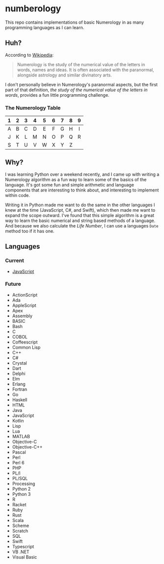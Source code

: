 # numberology

This repo contains implementations of basic Numerology in as many programming languages as I can learn.

## Huh?

According to [Wikipedia](https://en.wikipedia.org/wiki/Numerology):

> Numerology is the study of the numerical value of the letters in words, names and ideas. It is often associated with the paranormal, alongside astrology and similar divinatory arts.

I don't personally believe in Numerology's paranormal aspects, but the first part of that definition, *the study of the numerical value of the letters in words*, provides a fun little programming challenge.

### The Numerology Table

  1  |  2  |  3  |  4  |  5  |  6  |  7  |  8  |  9
 :-: | :-: | :-: | :-: | :-: | :-: | :-: | :-: | :-:
  A  |  B  |  C  |  D  |  E  |  F  |  G  |  H  |  I
  J  |  K  |  L  |  M  |  N  |  O  |  P  |  Q  |  R
  S  |  T  |  U  |  V  |  W  |  X  |  Y  |  Z  |

## Why?

I was learning Python over a weekend recently, and I came up with writing a Numerology algorithm as a fun way to learn some of the basics of the language. It's got some fun and simple arithmetic and language components that are interesting to think about, and interesting to implement within code.

Writing it in Python made me want to do the same in the other languages I knew at the time (JavaScript, C#, and Swift), which then made me want to expand the scope outward. I've found that this simple algorithm is a great way to learn the basic numerical and string based methods of a language. And because we also calculate the *Life Number*, I can use a languages `Date` method too if it has one.

## Languages

### Current

- [JavaScript](./code/javascript)

### Future

- ActionScript
- Ada
- AppleScript
- Apex
- Assembly
- BASIC
- Bash
- C
- COBOL
- Coffeescript
- Common Lisp
- C++
- C#
- Crystal
- Dart
- Delphi
- Elm
- Erlang
- Fortran
- Go
- Haskell
- HTML
- Java
- JavaScript
- Kotlin
- Lisp
- Lua
- MATLAB
- Objective-C
- Objective-C++
- Pascal
- Perl
- Perl 6
- PHP
- PL/I
- PL/SQL
- Processing
- Python 2
- Python 3
- R
- Racket
- Ruby
- Rust
- Scala
- Scheme
- Scratch
- SQL
- Swift
- Typescript
- VB .NET
- Visual Basic

